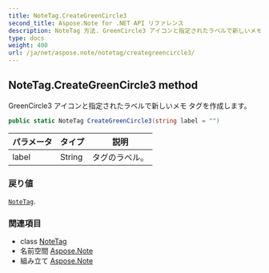 ```yaml
---
title: NoteTag.CreateGreenCircle3
second_title: Aspose.Note for .NET API リファレンス
description: NoteTag 方法. GreenCircle3 アイコンと指定されたラベルで新しいメモ タグを作成します
type: docs
weight: 400
url: /ja/net/aspose.note/notetag/creategreencircle3/
---
```

## NoteTag.CreateGreenCircle3 method

GreenCircle3 アイコンと指定されたラベルで新しいメモ タグを作成します。

```csharp
public static NoteTag CreateGreenCircle3(string label = "")
```

| パラメータ | タイプ | 説明 |
| --- | --- | --- |
| label | String | タグのラベル。 |

### 戻り値

[`NoteTag`](../).

### 関連項目

* class [NoteTag](../)
* 名前空間 [Aspose.Note](../../notetag/)
* 組み立て [Aspose.Note](../../../)


